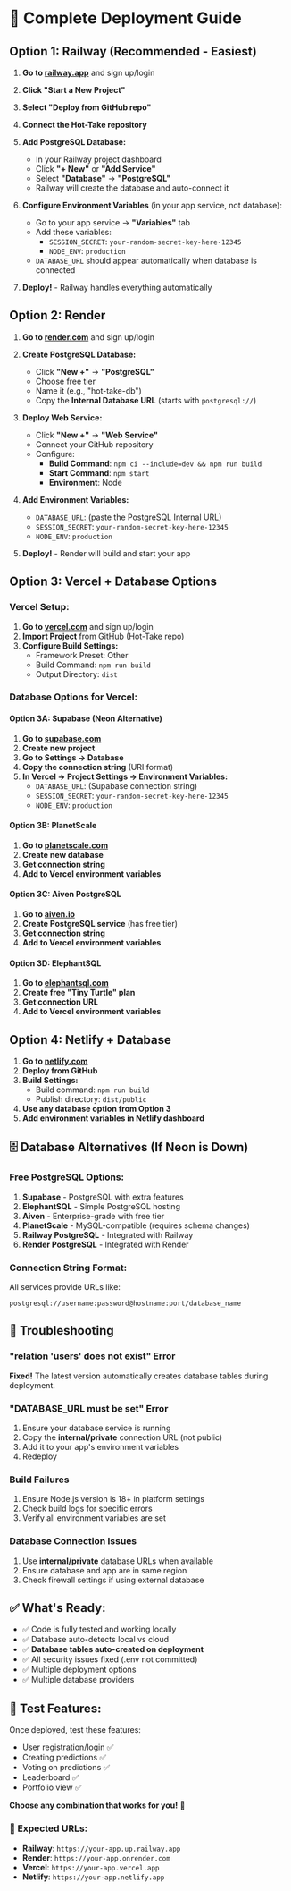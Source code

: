 # 🚀 Complete Deployment Guide

## Option 1: Railway (Recommended - Easiest)

1. **Go to [railway.app](https://railway.app)** and sign up/login
2. **Click "Start a New Project"**
3. **Select "Deploy from GitHub repo"**
4. **Connect the Hot-Take repository**

5. **Add PostgreSQL Database:**
   - In your Railway project dashboard
   - Click **"+ New"** or **"Add Service"**
   - Select **"Database"** → **"PostgreSQL"**
   - Railway will create the database and auto-connect it

6. **Configure Environment Variables** (in your app service, not database):
   - Go to your app service → **"Variables"** tab
   - Add these variables:
     - `SESSION_SECRET`: `your-random-secret-key-here-12345`
     - `NODE_ENV`: `production`
   - `DATABASE_URL` should appear automatically when database is connected

7. **Deploy!** - Railway handles everything automatically

## Option 2: Render

1. **Go to [render.com](https://render.com)** and sign up/login
2. **Create PostgreSQL Database:**
   - Click **"New +"** → **"PostgreSQL"**
   - Choose free tier
   - Name it (e.g., "hot-take-db")
   - Copy the **Internal Database URL** (starts with `postgresql://`)

3. **Deploy Web Service:**
   - Click **"New +"** → **"Web Service"**
   - Connect your GitHub repository
   - Configure:
     - **Build Command**: `npm ci --include=dev && npm run build`
     - **Start Command**: `npm start`
     - **Environment**: Node

4. **Add Environment Variables:**
   - `DATABASE_URL`: (paste the PostgreSQL Internal URL)
   - `SESSION_SECRET`: `your-random-secret-key-here-12345`
   - `NODE_ENV`: `production`

5. **Deploy!** - Render will build and start your app

## Option 3: Vercel + Database Options

### Vercel Setup:
1. **Go to [vercel.com](https://vercel.com)** and sign up/login
2. **Import Project** from GitHub (Hot-Take repo)
3. **Configure Build Settings:**
   - Framework Preset: Other
   - Build Command: `npm run build`
   - Output Directory: `dist`

### Database Options for Vercel:

#### Option 3A: Supabase (Neon Alternative)
1. **Go to [supabase.com](https://supabase.com)**
2. **Create new project**
3. **Go to Settings → Database**
4. **Copy the connection string** (URI format)
5. **In Vercel → Project Settings → Environment Variables:**
   - `DATABASE_URL`: (Supabase connection string)
   - `SESSION_SECRET`: `your-random-secret-key-here-12345`
   - `NODE_ENV`: `production`

#### Option 3B: PlanetScale
1. **Go to [planetscale.com](https://planetscale.com)**
2. **Create new database**
3. **Get connection string**
4. **Add to Vercel environment variables**

#### Option 3C: Aiven PostgreSQL
1. **Go to [aiven.io](https://aiven.io)**
2. **Create PostgreSQL service** (has free tier)
3. **Get connection string**
4. **Add to Vercel environment variables**

#### Option 3D: ElephantSQL
1. **Go to [elephantsql.com](https://elephantsql.com)**
2. **Create free "Tiny Turtle" plan**
3. **Get connection URL**
4. **Add to Vercel environment variables**

## Option 4: Netlify + Database

1. **Go to [netlify.com](https://netlify.com)**
2. **Deploy from GitHub**
3. **Build Settings:**
   - Build command: `npm run build`
   - Publish directory: `dist/public`
4. **Use any database option from Option 3**
5. **Add environment variables in Netlify dashboard**

## 🗄️ Database Alternatives (If Neon is Down)

### Free PostgreSQL Options:
1. **Supabase** - PostgreSQL with extra features
2. **ElephantSQL** - Simple PostgreSQL hosting
3. **Aiven** - Enterprise-grade with free tier
4. **PlanetScale** - MySQL-compatible (requires schema changes)
5. **Railway PostgreSQL** - Integrated with Railway
6. **Render PostgreSQL** - Integrated with Render

### Connection String Format:
All services provide URLs like:
```
postgresql://username:password@hostname:port/database_name
```

## 🔧 Troubleshooting

### "relation 'users' does not exist" Error
**Fixed!** The latest version automatically creates database tables during deployment.

### "DATABASE_URL must be set" Error
1. Ensure your database service is running
2. Copy the **internal/private** connection URL (not public)
3. Add it to your app's environment variables
4. Redeploy

### Build Failures
1. Ensure Node.js version is 18+ in platform settings
2. Check build logs for specific errors
3. Verify all environment variables are set

### Database Connection Issues
1. Use **internal/private** database URLs when available
2. Ensure database and app are in same region
3. Check firewall settings if using external database

## ✅ What's Ready:
- ✅ Code is fully tested and working locally
- ✅ Database auto-detects local vs cloud
- ✅ **Database tables auto-created on deployment**
- ✅ All security issues fixed (.env not committed)
- ✅ Multiple deployment options
- ✅ Multiple database providers

## 🎯 Test Features:
Once deployed, test these features:
- User registration/login ✅
- Creating predictions ✅
- Voting on predictions ✅
- Leaderboard ✅
- Portfolio view ✅

**Choose any combination that works for you!** 🚀

### 📱 Expected URLs:
- **Railway**: `https://your-app.up.railway.app`
- **Render**: `https://your-app.onrender.com`
- **Vercel**: `https://your-app.vercel.app`
- **Netlify**: `https://your-app.netlify.app`
